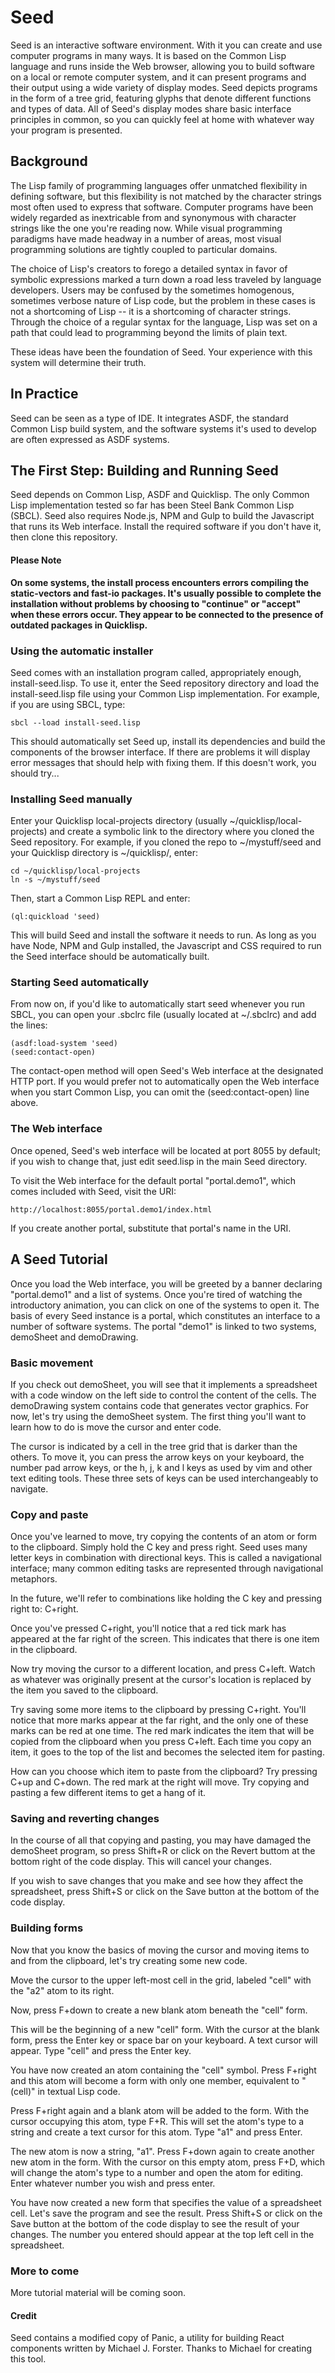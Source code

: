 <!-- TITLE/ -->

# Seed

<!-- /TITLE -->

Seed is an interactive software environment. With it you can create and use computer programs in many ways. It is based on the Common Lisp language and runs inside the Web browser, allowing you to build software on a local or remote computer system, and it can present programs and their output using a wide variety of display modes. Seed depicts programs in the form of a tree grid, featuring glyphs that denote different functions and types of data. All of Seed's display modes share basic interface principles in common, so you can quickly feel at home with whatever way your program is presented.


## Background

The Lisp family of programming languages offer unmatched flexibility in defining software, but this flexibility is not matched by the character strings most often used to express that software. Computer programs have been widely regarded as inextricable from and synonymous with character strings like the one you're reading now. While visual programming paradigms have made headway in a number of areas, most visual programming solutions are tightly coupled to particular domains.

The choice of Lisp's creators to forego a detailed syntax in favor of symbolic expressions marked a turn down a road less traveled by language developers. Users may be confused by the sometimes homogenous, sometimes verbose nature of Lisp code, but the problem in these cases is not a shortcoming of Lisp -- it is a shortcoming of character strings. Through the choice of a regular syntax for the language, Lisp was set on a path that could lead to programming beyond the limits of plain text.

These ideas have been the foundation of Seed. Your experience with this system will determine their truth.


## In Practice

Seed can be seen as a type of IDE. It integrates ASDF, the standard Common Lisp build system, and the software systems it's used to develop are often expressed as ASDF systems.


## The First Step: Building and Running Seed

Seed depends on Common Lisp, ASDF and Quicklisp. The only Common Lisp implementation tested so far has been Steel Bank Common Lisp (SBCL). Seed also requires Node.js, NPM and Gulp to build the Javascript that runs its Web interface. Install the required software if you don't have it, then clone this repository.

#### Please Note

**On some systems, the install process encounters errors compiling the static-vectors and fast-io packages. It's usually possible to complete the installation without problems by choosing to "continue" or "accept" when these errors occur. They appear to be connected to the presence of outdated packages in Quicklisp.**

### Using the automatic installer

Seed comes with an installation program called, appropriately enough, install-seed.lisp. To use it, enter the Seed repository directory and load the install-seed.lisp file using your Common Lisp implementation. For example, if you are using SBCL, type:

```
sbcl --load install-seed.lisp
```

This should automatically set Seed up, install its dependencies and build the components of the browser interface. If there are problems it will display error messages that should help with fixing them. If this doesn't work, you should try...

### Installing Seed manually

Enter your Quicklisp local-projects directory (usually ~/quicklisp/local-projects) and create a symbolic link to the directory where you cloned the Seed repository. For example, if you cloned the repo to ~/mystuff/seed and your Quicklisp directory is ~/quicklisp/, enter:

```
cd ~/quicklisp/local-projects
ln -s ~/mystuff/seed
```

Then, start a Common Lisp REPL and enter:

```
(ql:quickload 'seed)
```

This will build Seed and install the software it needs to run. As long as you have Node, NPM and Gulp installed, the Javascript and CSS required to run the Seed interface should be automatically built. 

### Starting Seed automatically

From now on, if you'd like to automatically start seed whenever you run SBCL, you can open your .sbclrc file (usually located at ~/.sbclrc) and add the lines:

```
(asdf:load-system 'seed)
(seed:contact-open)
```

The contact-open method will open Seed's Web interface at the designated HTTP port. If you would prefer not to automatically open the Web interface when you start Common Lisp, you can omit the (seed:contact-open) line above.

### The Web interface

Once opened, Seed's web interface will be located at port 8055 by default; if you wish to change that, just edit seed.lisp in the main Seed directory.

To visit the Web interface for the default portal "portal.demo1", which comes included with Seed, visit the URI:

```
http://localhost:8055/portal.demo1/index.html
```

If you create another portal, substitute that portal's name in the URI.


## A Seed Tutorial

Once you load the Web interface, you will be greeted by a banner declaring "portal.demo1" and a list of systems. Once you're tired of watching the introductory animation, you can click on one of the systems to open it. The basis of every Seed instance is a portal, which constitutes an interface to a number of software systems. The portal "demo1" is linked to two systems, demoSheet and demoDrawing.

### Basic movement

If you check out demoSheet, you will see that it implements a spreadsheet with a code window on the left side to control the content of the cells. The demoDrawing system contains code that generates vector graphics. For now, let's try using the demoSheet system. The first thing you'll want to learn how to do is move the cursor and enter code.

The cursor is indicated by a cell in the tree grid that is darker than the others. To move it, you can press the arrow keys on your keyboard, the number pad arrow keys, or the h, j, k and l keys as used by vim and other text editing tools. These three sets of keys can be used interchangeably to navigate.

### Copy and paste

Once you've learned to move, try copying the contents of an atom or form to the clipboard. Simply hold the C key and press right. Seed uses many letter keys in combination with directional keys. This is called a navigational interface; many common editing tasks are represented through navigational metaphors.

In the future, we'll refer to combinations like holding the C key and pressing right to: C+right.

Once you've pressed C+right, you'll notice that a red tick mark has appeared at the far right of the screen. This indicates that there is one item in the clipboard.

Now try moving the cursor to a different location, and press C+left. Watch as whatever was originally present at the cursor's location is replaced by the item you saved to the clipboard.

Try saving some more items to the clipboard by pressing C+right. You'll notice that more marks appear at the far right, and the only one of these marks can be red at one time. The red mark indicates the item that will be copied from the clipboard when you press C+left. Each time you copy an item, it goes to the top of the list and becomes the selected item for pasting.

How can you choose which item to paste from the clipboard? Try pressing C+up and C+down. The red mark at the right will move. Try copying and pasting a few different items to get a hang of it.

### Saving and reverting changes

In the course of all that copying and pasting, you may have damaged the demoSheet program, so press Shift+R or click on the Revert buttom at the bottom right of the code display. This will cancel your changes.

If you wish to save changes that you make and see how they affect the spreadsheet, press Shift+S or click on the Save button at the bottom of the code display.

### Building forms

Now that you know the basics of moving the cursor and moving items to and from the clipboard, let's try creating some new code.

Move the cursor to the upper left-most cell in the grid, labeled "cell" with the "a2" atom to its right.

Now, press F+down to create a new blank atom beneath the "cell" form.

This will be the beginning of a new "cell" form. With the cursor at the blank form, press the Enter key or space bar on your keyboard. A text cursor will appear. Type "cell" and press the Enter key.

You have now created an atom containing the "cell" symbol. Press F+right and this atom will become a form with only one member, equivalent to "(cell)" in textual Lisp code.

Press F+right again and a blank atom will be added to the form. With the cursor occupying this atom, type F+R. This will set the atom's type to a string and create a text cursor for this atom. Type "a1" and press Enter.

The new atom is now a string, "a1". Press F+down again to create another new atom in the form. With the cursor on this empty atom, press F+D, which will change the atom's type to a number and open the atom for editing. Enter whatever number you wish and press enter.

You have now created a new form that specifies the value of a spreadsheet cell. Let's save the program and see the result. Press Shift+S or click on the Save button at the bottom of the code display to see the result of your changes. The number you entered should appear at the top left cell in the spreadsheet.

### More to come

More tutorial material will be coming soon.

#### Credit

Seed contains a modified copy of Panic, a utility for building React components written by Michael J. Forster. Thanks to Michael for creating this tool.